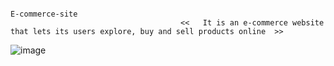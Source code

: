                                                                                 E-commerce-site
                                          <<   It is an e-commerce website that lets its users explore, buy and sell products online  >>
![image](https://user-images.githubusercontent.com/76651951/177052565-43b8a987-c48f-43e3-80e8-7589ac490303.png)
